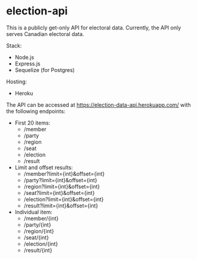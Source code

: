 # election-api
This is a publicly get-only API for electoral data. Currently, the API only serves Canadian electoral data. 

Stack:
- Node.js
- Express.js
- Sequelize (for Postgres)

Hosting:
- Heroku

The API can be accessed at https://election-data-api.herokuapp.com/ with the following endpoints:
- First 20 items:
  - /member
  - /party
  - /region
  - /seat
  - /election
  - /result
- Limit and offset results:
  - /member?limit={int}&offset={int}
  - /party?limit={int}&offset={int}
  - /region?limit={int}&offset={int}
  - /seat?limit={int}&offset={int}
  - /election?limit={int}&offset={int}
  - /result?limit={int}&offset={int}
- Individual item:
  - /member/{int}
  - /party/{int}
  - /region/{int}
  - /seat/{int}
  - /election/{int}
  - /result/{int}
